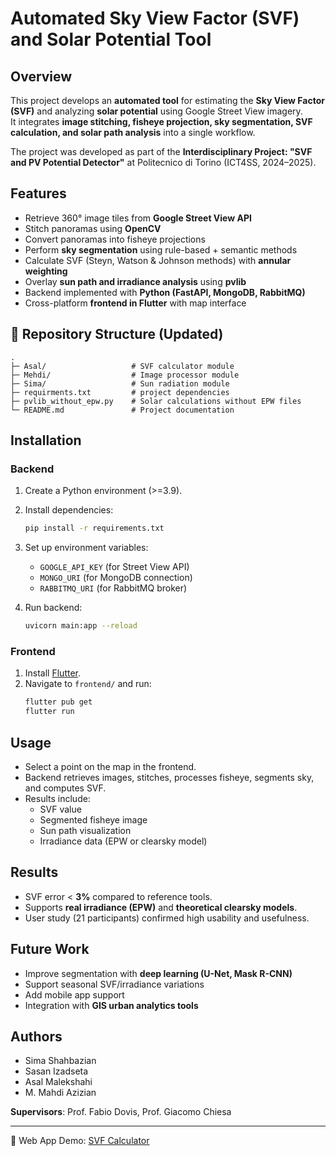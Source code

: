 # Automated Sky View Factor (SVF) and Solar Potential Tool

## Overview
This project develops an **automated tool** for estimating the **Sky View Factor (SVF)** and analyzing **solar potential** using Google Street View imagery.  
It integrates **image stitching, fisheye projection, sky segmentation, SVF calculation, and solar path analysis** into a single workflow.  

The project was developed as part of the **Interdisciplinary Project: "SVF and PV Potential Detector"** at Politecnico di Torino (ICT4SS, 2024–2025).  

## Features
- Retrieve 360° image tiles from **Google Street View API**  
- Stitch panoramas using **OpenCV**  
- Convert panoramas into fisheye projections  
- Perform **sky segmentation** using rule-based + semantic methods  
- Calculate SVF (Steyn, Watson & Johnson methods) with **annular weighting**  
- Overlay **sun path and irradiance analysis** using **pvlib**  
- Backend implemented with **Python (FastAPI, MongoDB, RabbitMQ)**  
- Cross-platform **frontend in Flutter** with map interface  

## 📂 Repository Structure (Updated)
```
.
├─ Asal/                   # SVF calculator module
├─ Mehdi/                  # Image processor module
├─ Sima/                   # Sun radiation module
├─ requirments.txt         # project dependencies
├─ pvlib_without_epw.py    # Solar calculations without EPW files
└─ README.md               # Project documentation

```

## Installation

### Backend
1. Create a Python environment (>=3.9).  
2. Install dependencies:
   ```bash
   pip install -r requirements.txt
   ```
3. Set up environment variables:
   - `GOOGLE_API_KEY` (for Street View API)  
   - `MONGO_URI` (for MongoDB connection)  
   - `RABBITMQ_URI` (for RabbitMQ broker)

4. Run backend:
   ```bash
   uvicorn main:app --reload
   ```

### Frontend
1. Install [Flutter](https://flutter.dev/).  
2. Navigate to `frontend/` and run:
   ```bash
   flutter pub get
   flutter run
   ```

## Usage
- Select a point on the map in the frontend.  
- Backend retrieves images, stitches, processes fisheye, segments sky, and computes SVF.  
- Results include:
  - SVF value  
  - Segmented fisheye image  
  - Sun path visualization  
  - Irradiance data (EPW or clearsky model)

## Results
- SVF error < **3%** compared to reference tools.  
- Supports **real irradiance (EPW)** and **theoretical clearsky models**.  
- User study (21 participants) confirmed high usability and usefulness.  

## Future Work
- Improve segmentation with **deep learning (U-Net, Mask R-CNN)**  
- Support seasonal SVF/irradiance variations  
- Add mobile app support  
- Integration with **GIS urban analytics tools**  

## Authors
- Sima Shahbazian  
- Sasan Izadseta  
- Asal Malekshahi  
- M. Mahdi Azizian  

**Supervisors**: Prof. Fabio Dovis, Prof. Giacomo Chiesa  

---
📌 Web App Demo: [SVF Calculator](http://polito-svf-calcuator.s3.us-east-1.amazonaws.com/index.html)  
